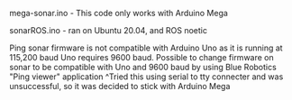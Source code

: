 mega-sonar.ino - This code only works with Arduino Mega


sonarROS.ino - ran on Ubuntu 20.04, and ROS noetic 

Ping sonar firmware is not compatible with Arduino Uno as it is running at 115,200 baud
Uno requires 9600 baud. 
Possible to change firmware on sonar to be compatible with Uno and 9600 baud by using Blue Robotics "Ping viewer" application
^Tried this using serial to tty connecter and was unsuccessful, so it was decided to stick with Arduino Mega
